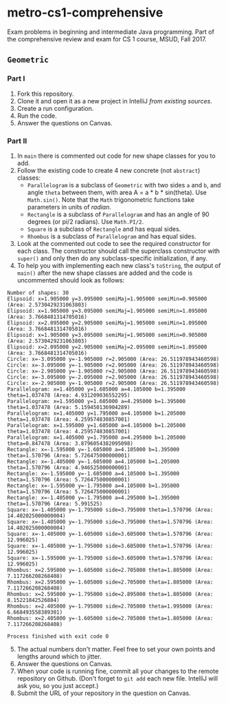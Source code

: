# metro-cs1-comprehensive
Exam problems in beginning and intermediate Java programming. Part of the comprehensive review and exam for CS 1 course, MSUD, Fall 2017.

## `Geometric`

### Part I

1. Fork this repository.
2. Clone it and open it as a new project in IntelliJ _from existing sources_.
3. Create a run configuration.
4. Run the code.
5. Answer the questions on Canvas.

### Part II

1. In `main` there is commented out code for new shape classes for you to add.
2. Follow the existing code to create 4 new concrete (not `abstract`) classes:
    * `Parallelogram` is a subclass of `Geometric` with two sides `a` and `b`, and angle `theta` between them, with area A = a * b * sin(theta). Use `Math.sin()`. Note that the `Math` trigonometric functions take parameters in units of _radian_.
    * `Rectangle` is a subclass of `Parallelogram` and has an angle of 90 degrees (or pi/2 radians). Use `Math.PI/2`.
    * `Square` is a subclass of `Rectangle` and has equal sides.
    * `Rhombus` is a subclass of `Parallelogram` and has equal sides.
3. Look at the commented out code to see the required constructor for each class. The constructor should call the superclass constructor with `super()` and only then do any subclass-specific initialization, if any.
4. To help you with implementing each new class's `toString`, the output of `main()` after the new shape classes are added and the code is uncommented should look as follows:
```text
Number of shapes: 30
Elipsoid: x=1.905000 y=3.095000 semiMaj=1.905000 semiMin=0.905000 (Area: 2.5730429231063803)
Elipsoid: x=1.905000 y=3.095000 semiMaj=1.905000 semiMin=1.095000 (Area: 3.7668481314705016)
Elipsoid: x=2.095000 y=2.905000 semiMaj=1.905000 semiMin=1.095000 (Area: 3.7668481314705016)
Elipsoid: x=1.905000 y=3.095000 semiMaj=1.905000 semiMin=0.905000 (Area: 2.5730429231063803)
Elipsoid: x=2.095000 y=2.905000 semiMaj=2.095000 semiMin=1.095000 (Area: 3.7668481314705016)
Circle: x=-3.095000 y=-1.905000 r=2.905000 (Area: 26.511978943460598)
Circle: x=-3.095000 y=-1.905000 r=2.905000 (Area: 26.511978943460598)
Circle: x=-2.905000 y=-1.905000 r=2.905000 (Area: 26.511978943460598)
Circle: x=-3.095000 y=-2.095000 r=2.905000 (Area: 26.511978943460598)
Circle: x=-2.905000 y=-1.905000 r=2.905000 (Area: 26.511978943460598)
Parallelogram: x=1.405000 y=1.605000 a=4.105000 b=1.395000 theta=1.037478 (Area: 4.931209036552295)
Parallelogram: x=1.595000 y=1.605000 a=4.295000 b=1.395000 theta=1.037478 (Area: 5.159450136904289)
Parallelogram: x=1.405000 y=1.795000 a=4.105000 b=1.205000 theta=1.037478 (Area: 4.259574830857001)
Parallelogram: x=1.595000 y=1.605000 a=4.105000 b=1.205000 theta=1.037478 (Area: 4.259574830857001)
Parallelogram: x=1.405000 y=1.795000 a=4.295000 b=1.205000 theta=0.847478 (Area: 3.8796054382095098)
Rectangle: x=-1.595000 y=-1.605000 a=4.105000 b=1.395000 theta=1.570796 (Area: 5.726475000000001)
Rectangle: x=-1.405000 y=-1.605000 a=4.105000 b=1.205000 theta=1.570796 (Area: 4.946525000000001)
Rectangle: x=-1.595000 y=-1.605000 a=4.105000 b=1.395000 theta=1.570796 (Area: 5.726475000000001)
Rectangle: x=-1.595000 y=-1.795000 a=4.105000 b=1.395000 theta=1.570796 (Area: 5.726475000000001)
Rectangle: x=-1.405000 y=-1.795000 a=4.295000 b=1.395000 theta=1.570796 (Area: 5.991525)
Square: x=-1.405000 y=-1.795000 side=3.795000 theta=1.570796 (Area: 14.402025000000004)
Square: x=-1.405000 y=-1.795000 side=3.795000 theta=1.570796 (Area: 14.402025000000004)
Square: x=-1.405000 y=-1.605000 side=3.605000 theta=1.570796 (Area: 12.996025)
Square: x=-1.405000 y=-1.795000 side=3.605000 theta=1.570796 (Area: 12.996025)
Square: x=-1.595000 y=-1.795000 side=3.605000 theta=1.570796 (Area: 12.996025)
Rhombus: x=2.595000 y=-1.605000 side=2.705000 theta=1.805000 (Area: 7.117266208268408)
Rhombus: x=2.595000 y=-1.605000 side=2.705000 theta=1.805000 (Area: 7.117266208268408)
Rhombus: x=2.595000 y=-1.795000 side=2.895000 theta=1.805000 (Area: 8.15221842526884)
Rhombus: x=2.405000 y=-1.795000 side=2.705000 theta=1.995000 (Area: 6.668493558389301)
Rhombus: x=2.405000 y=-1.605000 side=2.705000 theta=1.805000 (Area: 7.117266208268408)

Process finished with exit code 0

```
5. The actual numbers don't matter. Feel free to set your own points and lengths around which to jitter.
6. Answer the questions on Canvas.
7. When your code is running fine, commit all your changes to the remote repository on Github. (Don't forget to `git add` each new file. IntelliJ will ask you, so you just accept.)
8. Submit the URL of your repository in the question on Canvas.
